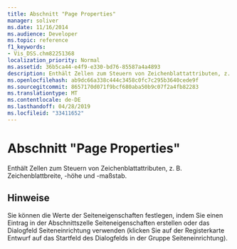 ```yaml
---
title: Abschnitt "Page Properties"
manager: soliver
ms.date: 11/16/2014
ms.audience: Developer
ms.topic: reference
f1_keywords:
- Vis_DSS.chm82251368
localization_priority: Normal
ms.assetid: 36b5ca44-e4f9-e330-bd76-85587a4a4893
description: Enthält Zellen zum Steuern von Zeichenblattattributen, z. B. Zeichenblattbreite, -höhe und -maßstab.
ms.openlocfilehash: ab9dc66a338c444c3458c0fc7c295b3640cede9f
ms.sourcegitcommit: 8657170d071f9bcf680aba50b9c07f2a4fb82283
ms.translationtype: MT
ms.contentlocale: de-DE
ms.lasthandoff: 04/28/2019
ms.locfileid: "33411652"
---
```

# <a name="page-properties-section"></a>Abschnitt "Page Properties"

Enthält Zellen zum Steuern von Zeichenblattattributen, z. B. Zeichenblattbreite, -höhe und -maßstab.
  
## <a name="remarks"></a>Hinweise

Sie können die Werte der Seiteneigenschaften festlegen, indem Sie einen Eintrag  in der Abschnittszelle Seiteneigenschaften erstellen oder das  Dialogfeld Seiteneinrichtung verwenden (klicken Sie auf der Registerkarte Entwurf auf das Startfeld des Dialogfelds in der Gruppe Seiteneinrichtung).   
  

